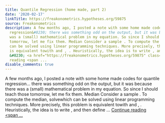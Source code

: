 ```yaml
---
title: Quantile Regression (home made, part 2)
date: '2020-02-17'
linkTitle: https://freakonometrics.hypotheses.org/59875
source: Freakonometrics
description: A few months ago, I posted a note with some home made codes for quantile
  regression&#8230; there was something odd on the output, but it was because there
  was a (small) mathematical problem in my equation. So since I should teach those
  tomorrow, let me fix them. Median Consider a sample . To compute the median, solvewhich
  can be solved using linear programming techniques. More precisely, this problem
  is equivalent towith and , . Heuristically, the idea is to write , and then define
  &#8230; <a href="https://freakonometrics.hypotheses.org/59875" class="more-link">Continue
  reading <span ...
disable_comments: true
---
```

A few months ago, I posted a note with some home made codes for quantile regression&#8230; there was something odd on the output, but it was because there was a (small) mathematical problem in my equation. So since I should teach those tomorrow, let me fix them. Median Consider a sample . To compute the median, solvewhich can be solved using linear programming techniques. More precisely, this problem is equivalent towith and , . Heuristically, the idea is to write , and then define &#8230; <a href="https://freakonometrics.hypotheses.org/59875" class="more-link">Continue reading <span ...